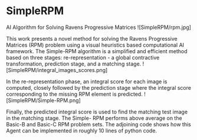 # SimpleRPM
AI Algorithm for Solving Ravens Progressive Matrices
![SimpleRPM/rpm.jpg]

This work presents a novel method for solving the Ravens Progressive Matrices (RPM) problem using a visual
heuristics based computational AI framework. The Simple-RPM algorithm is a simplified and efficient method based on
three stages: re-representation - a global contractive transformation, prediction stage, and a matching stage. 
![SimpleRPM/integral_images_scores.png]

In the re-representation phase, an integral score for each image is computed, closely followed by the prediction stage where the
integral score corresponding to the missing RPM element is predicted. 
![SimpleRPM/Simple-RPM.png]

Finally, the predicted integral score is used to find the matching test image in the matching stage. The Simple-
RPM performs above average on the Basic-B and Basic-C RPM problem sets. The adjoining code shows how this Agent can be
implemented in roughly 10 lines of python code.
